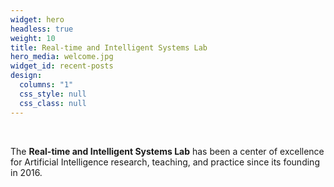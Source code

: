 ```yaml
---
widget: hero
headless: true
weight: 10
title: Real-time and Intelligent Systems Lab
hero_media: welcome.jpg
widget_id: recent-posts
design:
  columns: "1"
  css_style: null
  css_class: null
---
```

<br>

The **Real-time and Intelligent Systems Lab** has been a center of excellence for Artificial Intelligence research, teaching, and practice since its founding in 2016.